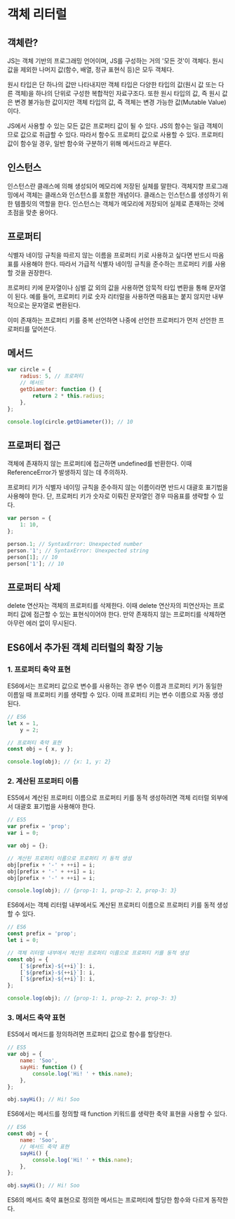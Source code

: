 # 객체 리터럴

## 객체란?

JS는 객체 기반의 프로그래밍 언어이며, JS를 구성하는 거의 '모든 것'이 객체다.
원시 값을 제외한 나머지 값(함수, 배열, 정규 표현식 등)은 모두 객체다.

원시 타입은 단 하나의 값만 나타내지만 객체 타입은 다양한 타입의 값(원시 값 또는 다른 객체)을 하나의 단위로 구성한 복합적인 자료구조다.
또한 원시 타입의 값, 즉 원시 값은 변경 불가능한 값이지만 객체 타입의 값, 즉 객체는 변경 가능한 값(Mutable Value)이다.

JS에서 사용할 수 있는 모든 값은 프로퍼티 값이 될 수 있다.
JS의 함수는 일급 객체이므로 값으로 취급할 수 있다.
따라서 함수도 프로퍼티 값으로 사용할 수 있다.
프로퍼티 값이 함수일 경우, 일반 함수와 구분하기 위해 메서드라고 부른다.

## 인스턴스

인스턴스란 클래스에 의해 생성되어 메모리에 저장된 실체를 말한다.
객체지향 프로그래밍에서 객체는 클래스와 인스턴스를 포함한 개념이다.
클래스는 인스턴스를 생성하기 위한 템플릿의 역할을 한다.
인스턴스는 객체가 메모리에 저장되어 실제로 존재하는 것에 초점을 맞춘 용어다.

## 프로퍼티

식별자 네이밍 규칙을 따르지 않는 이름을 프로퍼티 키로 사용하고 싶다면 반드시 따옴표를 사용해야 한다.
따라서 가급적 식별자 네이밍 규칙을 준수하는 프로퍼티 키를 사용할 것을 권장한다.

프로퍼티 키에 문자열이나 심벌 값 외의 값을 사용하면 암묵적 타입 변환을 통해 문자열이 된다.
예를 들어, 프로퍼티 키로 숫자 리터럴을 사용하면 따옴표는 붙지 않지만 내부적으로는 문자열로 변환된다.

이미 존재하는 프로퍼티 키를 중복 선언하면 나중에 선언한 프로퍼티가 먼저 선언한 프로퍼티를 덮어쓴다.

## 메서드

```javascript
var circle = {
    radius: 5, // 프로퍼티
    // 메서드
    getDiameter: function () {
        return 2 * this.radius;
    },
};

console.log(circle.getDiameter()); // 10
```

## 프로퍼티 접근

객체에 존재하지 않는 프로퍼티에 접근하면 undefined를 반환한다.
이때 ReferenceError가 발생하지 않는 데 주의하자.

프로퍼티 키가 식별자 네이밍 규칙을 준수하지 않는 이름이라면 반드시 대괄호 표기법을 사용해야 한다.
단, 프로퍼티 키가 숫자로 이뤄진 문자열인 경우 따옴표를 생략할 수 있다.

```javascript
var person = {
    1: 10,
};

person.1; // SyntaxError: Unexpected number
person.'1'; // SyntaxError: Unexpected string
person[1]; // 10
person['1']; // 10
```

## 프로퍼티 삭제

delete 연산자는 객체의 프로퍼티를 삭제한다.
이때 delete 연산자의 피연산자는 프로퍼티 값에 접근할 수 있는 표현식이어야 한다.
만약 존재하지 않는 프로퍼티를 삭제하면 아무런 에러 없이 무시된다.

## ES6에서 추가된 객체 리터럴의 확장 기능

### 1. 프로퍼티 축약 표현

ES6에서는 프로퍼티 값으로 변수를 사용하는 경우 변수 이름과 프로퍼티 키가 동일한 이름일 때 프로퍼티 키를 생략할 수 있다.
이때 프로퍼티 키는 변수 이름으로 자동 생성된다.

```javascript
// ES6
let x = 1,
    y = 2;

// 프로퍼티 축약 표현
const obj = { x, y };

console.log(obj); // {x: 1, y: 2}
```

### 2. 계산된 프로퍼티 이름

ES5에서 계산된 프로퍼티 이름으로 프로퍼티 키를 동적 생성하려면 객체 리터럴 외부에서 대괄호 표기법을 사용해야 한다.

```javascript
// ES5
var prefix = 'prop';
var i = 0;

var obj = {};

// 계산된 프로퍼티 이름으로 프로퍼티 키 동적 생성
obj[prefix + '-' + ++i] = i;
obj[prefix + '-' + ++i] = i;
obj[prefix + '-' + ++i] = i;

console.log(obj); // {prop-1: 1, prop-2: 2, prop-3: 3}
```

ES6에서는 객체 리터럴 내부에서도 계산된 프로퍼티 이름으로 프로퍼티 키를 동적 생성할 수 있다.

```javascript
// ES6
const prefix = 'prop';
let i = 0;

// 객체 리터럴 내부에서 계산된 프로퍼티 이름으로 프로퍼티 키를 동적 생성
const obj = {
    [`${prefix}-${++i}`]: i,
    [`${prefix}-${++i}`]: i,
    [`${prefix}-${++i}`]: i,
};

console.log(obj); // {prop-1: 1, prop-2: 2, prop-3: 3}
```

### 3. 메서드 축약 표현

ES5에서 메서드를 정의하려면 프로퍼티 값으로 함수를 할당한다.

```javascript
// ES5
var obj = {
    name: 'Soo',
    sayHi: function () {
        console.log('Hi! ' + this.name);
    },
};

obj.sayHi(); // Hi! Soo
```

ES6에서는 메서드를 정의할 때 function 키워드를 생략한 축약 표현을 사용할 수 있다.

```javascript
// ES6
const obj = {
    name: 'Soo',
    // 메서드 축약 표현
    sayHi() {
        console.log('Hi! ' + this.name);
    },
};

obj.sayHi(); // Hi! Soo
```

ES6의 메서드 축약 표현으로 정의한 메서드는 프로퍼티에 할당한 함수와 다르게 동작한다.
